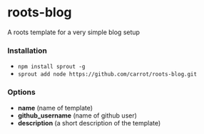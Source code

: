 # roots-blog

A roots template for a very simple blog setup

### Installation

- `npm install sprout -g`
- `sprout add node https://github.com/carrot/roots-blog.git`

### Options

- **name** (name of template)
- **github_username** (name of github user)
- **description** (a short description of the template)
